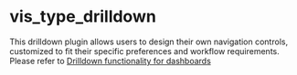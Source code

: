 # vis_type_drilldown

This drilldown plugin allows users to design their own navigation controls, customized to fit their specific preferences and workflow requirements.
Please refer to [Drilldown functionality for dashboards](https://github.com/opensearch-project/OpenSearch-Dashboards/issues/1308)
